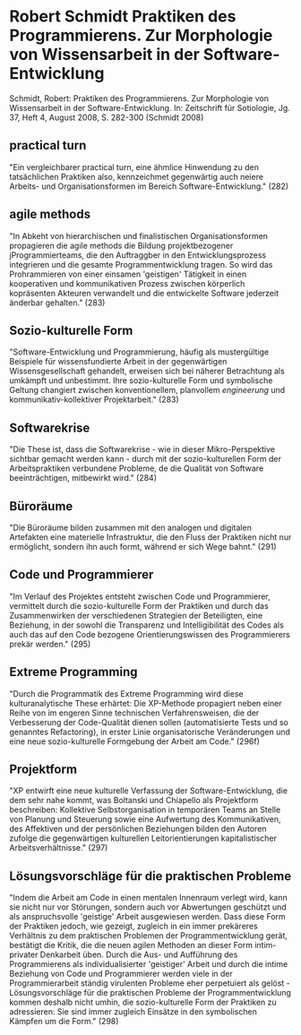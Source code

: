 Robert Schmidt
Praktiken des Programmierens.
Zur Morphologie von Wissensarbeit in der Software-Entwicklung
=============================================================
Schmidt, Robert: Praktiken des Programmierens. Zur Morphologie von Wissensarbeit in der Software-Entwicklung.
In: Zeitschrift für Sotiologie, Jg. 37, Heft 4, August 2008, S. 282-300
(Schmidt 2008)

practical turn
--------------
"Ein vergleichbarer practical turn, eine ähmlice Hinwendung zu den tatsächlichen Praktiken also, kennzeichmet gegenwärtig auch neiere Arbeits- und Organisationsformen im Bereich Software-Entwicklung."
(282)

agile methods
-------------
"In Abkeht von hierarchischen und finalistischen Organisationsformen propagieren die agile methods die Bildung projektbezogener jProgrammierteams, die den Auftraggber in den Entwicklungsprozess integrieren und die gesamte Programmentwicklung tragen. So wird das Prohrammieren von einer einsamen 'geistigen' Tätigkeit in einen kooperativen und kommunikativen Prozess zwischen körperlich kopräsenten Akteuren verwandelt und die entwickelte Software jederzeit änderbar gehalten."
(283)

Sozio-kulturelle Form
---------------------
"Software-Entwicklung und Programmierung, häufig als mustergültige Beispiele für wissensfundierte Arbeit in der gegenwärtigen Wissensgesellschaft gehandelt, erweisen sich bei näherer Betrachtung als umkämpft und unbestimmt. Ihre sozio-kulturelle Form und symbolische Geltung changiert zwischen konventionellem, planvollem _engineerung_ und kommunikativ-kollektiver Projektarbeit."
(283)

Softwarekrise
-------------
"Die These ist, dass die Softwarekrise - wie in dieser Mikro-Perspektive sichtbar gemacht werden kann - durch mit der sozio-kulturellen Form der Arbeitspraktiken verbundene Probleme, de die Qualität von Software beeinträchtigen, mitbewirkt wird."
(284)

Büroräume
---------
"Die Büroräume bilden zusammen mit den analogen und digitalen Artefakten eine materielle Infrastruktur, die den Fluss der Praktiken nicht nur ermöglicht, sondern ihn auch formt, während er sich Wege bahnt."
(291)

Code und Programmierer
----------------------
"Im Verlauf des Projektes entsteht zwischen Code und Programmierer, vermittelt durch die sozio-kulturelle Form der Praktiken und durch das Zusammenwirken der verschiedenen Strategien der Beteiligten, eine Beziehung, in der sowohl die Transparenz und Intelligibilität des Codes als auch das auf den Code bezogene Orientierungswissen des Programmierers prekär werden."
(295)

Extreme Programming
-------------------
"Durch die Programmatik des Extreme Programming wird diese kulturanalytische These erhärtet: Die XP-Methode propagiert neben einer Reihe von im engeren Sinne technischen Verfahrensweisen, die der Verbesserung der Code-Qualität dienen sollen (automatisierte Tests und so genanntes Refactoring), in erster Linie organisatorische Veränderungen und eine neue sozio-kulturelle Formgebung der Arbeit am Code."
(296f)

Projektform
-----------
"XP entwirft eine neue kulturelle Verfassung der Software-Entwicklung, die dem sehr nahe kommt, was Boltanski und Chiapello als Projektform beschreiben: Kollektive Selbstorganisation in temporären Teams an Stelle von Planung und Steuerung sowie eine Aufwertung des Kommunikativen, des Affektiven und der persönlichen Beziehungen bilden den Autoren zufolge die gegenwärtigen kulturellen Leitorientierungen kapitalistischer Arbeitsverhältnisse."
(297)

Lösungsvorschläge für die praktischen Probleme
----------------------------------------------
"Indem die Arbeit am Code in einen mentalen Innenraum verlegt wird, kann sie nicht nur vor Störungen, sondern auch vor Abwertungen geschützt und als anspruchsvolle 'geistige' Arbeit ausgewiesen werden. Dass diese Form der Praktiken jedoch, wie gezeigt, zugleich in ein immer prekäreres Verhältnis zu dem praktischen Problemen der Programmentwicklung gerät, bestätigt die Kritik, die die neuen agilen Methoden an dieser Form intim-privater Denkarbeit üben. Durch die Aus- und Aufführung des Programmierens als individualisierter 'geistiger' Arbeit und durch die intime Beziehung von Code und Programmierer werden viele in der Programmierarbeit ständig virulenten Probleme eher perpetuiert als gelöst - Lösungsvorschläge für die praktischen Probleme der Programmentwicklung kommen deshalb nicht umhin, die sozio-kulturelle Form der Praktiken zu adressieren: Sie sind immer zugleich Einsätze in den symbolischen Kämpfen um die Form."
(298)
